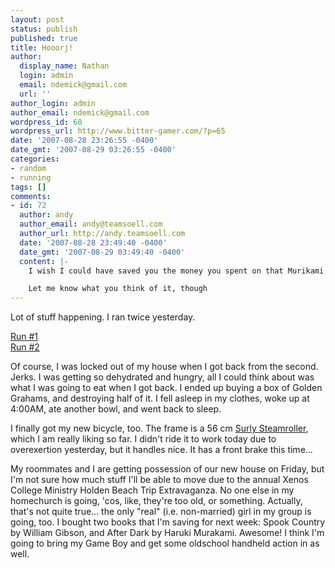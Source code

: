```yaml
---
layout: post
status: publish
published: true
title: Hooorj!
author:
  display_name: Nathan
  login: admin
  email: ndemick@gmail.com
  url: ''
author_login: admin
author_email: ndemick@gmail.com
wordpress_id: 60
wordpress_url: http://www.bitter-gamer.com/?p=65
date: '2007-08-28 23:26:55 -0400'
date_gmt: '2007-08-29 03:26:55 -0400'
categories:
- random
- running
tags: []
comments:
- id: 72
  author: andy
  author_email: andy@teamsoell.com
  author_url: http://andy.teamsoell.com
  date: '2007-08-28 23:49:40 -0400'
  date_gmt: '2007-08-29 03:49:40 -0400'
  content: |-
    I wish I could have saved you the money you spent on that Murikami book.  Either by telling you it was crap (first of his books I couldn't get through 10% of) or by giving you my copy.

    Let me know what you think of it, though
---
```

<p>Lot of stuff happening. I ran twice yesterday.</p>
<p><a href="http://www.gmap-pedometer.com/?r=1268128" title="Run #1">Run #1</a><br />
<a href="http://www.gmap-pedometer.com/?r=1267991" title="Run #2">Run #2</a></p>
<p>Of course, I was locked out of my house when I got back from the second. Jerks. I was getting so dehydrated and hungry, all I could think about was what I was going to eat when I got back. I ended up buying a box of Golden Grahams, and destroying half of it. I fell asleep in my clothes, woke up at 4:00AM, ate another bowl, and went back to sleep. </p>
<p>I finally got my new bicycle, too. The frame is a 56 cm <a href="http://www.surlybikes.com/steamroller_comp.html" title="Surly Steamroller">Surly Steamroller</a>, which I am really liking so far. I didn't ride it to work today due to overexertion yesterday, but it handles nice. It has a front brake this time...</p>
<p>My roommates and I are getting possession of our new house on Friday, but I'm not sure how much stuff I'll be able to move due to the annual Xenos College Ministry Holden Beach Trip Extravaganza. No one else in my homechurch is going, 'cos, like, they're too old, or something. Actually, that's not quite true... the only "real" (i.e. non-married) girl in my group is going, too. I bought two books that I'm saving for next week: Spook Country by William Gibson, and After Dark by Haruki Murakami. Awesome! I think I'm going to bring my Game Boy and get some oldschool handheld action in as well.</p>
